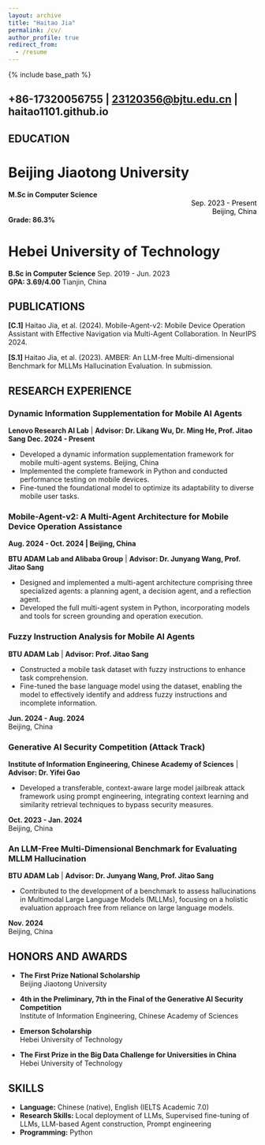 ```yaml
---
layout: archive
title: "Haitao Jia"
permalink: /cv/
author_profile: true
redirect_from:
  - /resume
---
```


{% include base_path %}

## +86-17320056755 | 23120356@bjtu.edu.cn | haitao1101.github.io

## EDUCATION

# Beijing Jiaotong University
**M.Sc in Computer Science** <span style="display:block;text-align:right;color:black;">Sep. 2023 - Present<br>Beijing, China</span>
**Grade: 86.3%**

# Hebei University of Technology
**B.Sc in Computer Science**                                                                           Sep. 2019 - Jun. 2023<br>
**GPA: 3.69/4.00**                                                                                            Tianjin, China<br>


## PUBLICATIONS

**[C.1]** Haitao Jia, et al. (2024). Mobile-Agent-v2: Mobile Device Operation Assistant with Effective Navigation via Multi-Agent Collaboration. In NeurIPS 2024.

**[S.1]** Haitao Jia, et al. (2023). AMBER: An LLM-free Multi-dimensional Benchmark for MLLMs Hallucination Evaluation. In submission.

## RESEARCH EXPERIENCE

### Dynamic Information Supplementation for Mobile AI Agents
**Lenovo Research AI Lab** | **Advisor: Dr. Likang Wu, Dr. Ming He, Prof. Jitao Sang**                   **Dec. 2024 - Present**
- Developed a dynamic information supplementation framework for mobile multi-agent systems.                     Beijing, China
- Implemented the complete framework in Python and conducted performance testing on mobile devices.
- Fine-tuned the foundational model to optimize its adaptability to diverse mobile user tasks.

  


### Mobile-Agent-v2: A Multi-Agent Architecture for Mobile Device Operation Assistance
**Aug. 2024 - Oct. 2024 | Beijing, China**

**BTU ADAM Lab and Alibaba Group** | **Advisor: Dr. Junyang Wang, Prof. Jitao Sang**  
- Designed and implemented a multi-agent architecture comprising three specialized agents: a planning agent, a decision agent, and a reflection agent.
- Developed the full multi-agent system in Python, incorporating models and tools for screen grounding and operation execution.

### Fuzzy Instruction Analysis for Mobile AI Agents
**BTU ADAM Lab** | **Advisor: Prof. Jitao Sang**  
- Constructed a mobile task dataset with fuzzy instructions to enhance task comprehension.
- Fine-tuned the base language model using the dataset, enabling the model to effectively identify and address fuzzy instructions and incomplete information.

**Jun. 2024 - Aug. 2024**  
Beijing, China

### Generative AI Security Competition (Attack Track)
**Institute of Information Engineering, Chinese Academy of Sciences** | **Advisor: Dr. Yifei Gao**  
- Developed a transferable, context-aware large model jailbreak attack framework using prompt engineering, integrating context learning and similarity retrieval techniques to bypass security measures.

**Oct. 2023 - Jan. 2024**  
Beijing, China

### An LLM-Free Multi-Dimensional Benchmark for Evaluating MLLM Hallucination
**BTU ADAM Lab** | **Advisor: Dr. Junyang Wang, Prof. Jitao Sang**  
- Contributed to the development of a benchmark to assess hallucinations in Multimodal Large Language Models (MLLMs), focusing on a holistic evaluation approach free from reliance on large language models.

**Nov. 2024**  
Beijing, China

## HONORS AND AWARDS

- **The First Prize National Scholarship**  
  Beijing Jiaotong University

- **4th in the Preliminary, 7th in the Final of the Generative AI Security Competition**  
  Institute of Information Engineering, Chinese Academy of Sciences

- **Emerson Scholarship**  
  Hebei University of Technology

- **The First Prize in the Big Data Challenge for Universities in China**  
  Hebei University of Technology

## SKILLS

- **Language:** Chinese (native), English (IELTS Academic 7.0)
- **Research Skills:** Local deployment of LLMs, Supervised fine-tuning of LLMs, LLM-based Agent construction, Prompt engineering
- **Programming:** Python
